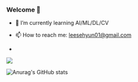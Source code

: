 ### Welcome 👋

- 🌱 I’m currently learning AI/ML/DL/CV

- 📫 How to reach me: leesehyun01@gmail.com
- 
<!--
**qsdcfd/qsdcfd** is a ✨ _special_ ✨ repository because its `README.md` (this file) appears on your GitHub profile.

Here are some ideas to get you started:

- 🔭 I’m currently working on ...
- 🌱 I’m currently learning AI/ML/DL/CV 
- 👯 I’m looking to collaborate on ...
- 🤔 I’m looking for help with ...
- 💬 Ask me about ...
- 📫 How to reach me: leesehyun01@gmail.com
- 😄 Pronouns: ...
- ⚡ Fun fact: ...
-->
<img src="https://img.shields.io/badge/Computer Vision-3DDC84?style=flat-square&logo=Computer Vision&logoColor=white"/>


![Anurag's GitHub stats](https://github-readme-stats.vercel.app/api?username=qsdcfd&show_icons=true&theme=radical)
